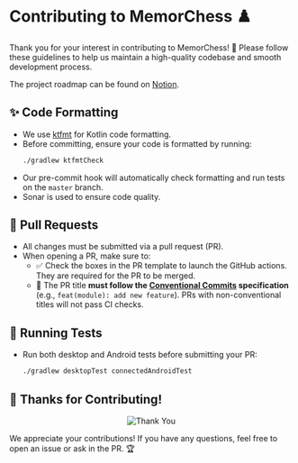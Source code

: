 # Contributing to MemorChess ♟️

Thank you for your interest in contributing to MemorChess! 🚀 Please follow these guidelines to help us maintain a high-quality codebase and smooth development process.

The project roadmap can be found on [Notion](https://www.notion.so/MemorChess-20b6a98d8ad280f189bbeb49f6bbf043).

## ✨ Code Formatting

- We use [ktfmt](https://github.com/facebook/ktfmt) for Kotlin code formatting.
- Before committing, ensure your code is formatted by running:
  ```sh
  ./gradlew ktfmtCheck
  ```
- Our pre-commit hook will automatically check formatting and run tests on the `master` branch.
- Sonar is used to ensure code quality.

## 🤝 Pull Requests

- All changes must be submitted via a pull request (PR).
- When opening a PR, make sure to:
  - ✅ Check the boxes in the PR template to launch the GitHub actions. They are required for the PR to be merged.
  - 📝 The PR title **must follow the [Conventional Commits](https://www.conventionalcommits.org/) specification** (e.g., `feat(module): add new feature`). PRs with non-conventional titles will not pass CI checks.

## 🧪 Running Tests

- Run both desktop and Android tests before submitting your PR:
  ```sh
  ./gradlew desktopTest connectedAndroidTest
  ```

## 🎉 Thanks for Contributing!

<p align="center">
  <img src="https://media.giphy.com/media/l0MYt5jPR6QX5pnqM/giphy.gif" alt="Thank You" />
</p>

We appreciate your contributions! If you have any questions, feel free to open an issue or ask in the PR. 🏆
